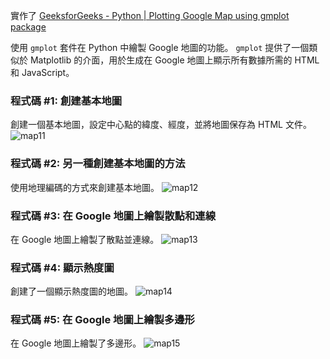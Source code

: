 實作了 [GeeksforGeeks - Python | Plotting Google Map using gmplot package](https://www.geeksforgeeks.org/python-plotting-google-map-using-gmplot-package/)

使用 `gmplot` 套件在 Python 中繪製 Google 地圖的功能。
`gmplot` 提供了一個類似於 Matplotlib 的介面，用於生成在 Google 地圖上顯示所有數據所需的 HTML 和 JavaScript。

### 程式碼 #1: 創建基本地圖
創建一個基本地圖，設定中心點的緯度、經度，並將地圖保存為 HTML 文件。
![map11](https://github.com/RainBowT0506/GeeksforGeeks-GoogleMap/assets/109667537/9779999c-9f16-466a-85ef-9b6bbb1d32bf)

### 程式碼 #2: 另一種創建基本地圖的方法
使用地理編碼的方式來創建基本地圖。
![map12](https://github.com/RainBowT0506/GeeksforGeeks-GoogleMap/assets/109667537/5a06428a-2835-4c85-8634-410c36ef0604)

### 程式碼 #3: 在 Google 地圖上繪製散點和連線
在 Google 地圖上繪製了散點並連線。
![map13](https://github.com/RainBowT0506/GeeksforGeeks-GoogleMap/assets/109667537/b8a279ed-724d-425e-a796-79a233b9328f)

### 程式碼 #4: 顯示熱度圖
創建了一個顯示熱度圖的地圖。
![map14](https://github.com/RainBowT0506/GeeksforGeeks-GoogleMap/assets/109667537/f8250d15-c966-47c0-b29a-c0842e8df9a3)

### 程式碼 #5: 在 Google 地圖上繪製多邊形
在 Google 地圖上繪製了多邊形。
![map15](https://github.com/RainBowT0506/GeeksforGeeks-GoogleMap/assets/109667537/3c9d7218-9a9c-4e07-aaa0-f2e6d2bd9e2e)
